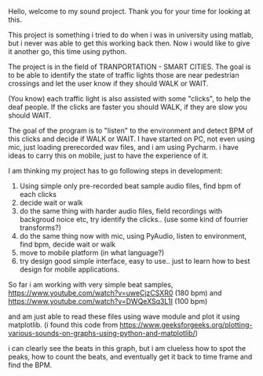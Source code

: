 Hello, welcome to my sound project. Thank you for your time for looking at this.

This project is something i tried to do when i was in university using matlab, but i never was able to get this working back then.
Now i would like to give it another go, this time using python.

The project is in the field of TRANPORTATION - SMART CITIES. The goal is to be able to identify the state of traffic lights those are near pedestrian crossings
and let the user know if they should WALK or WAIT.

(You know) each traffic light is also assisted with some "clicks", to help the deaf people.
If the clicks are faster you should WALK, if they are slow you should WAIT.

The goal of the program is to "listen" to the environment and detect BPM of this clicks and decide if WALK or WAIT.
I have started on PC, not even using mic, just loading prerecorded wav files, and i am using Pycharm.
i have ideas to carry this on mobile, just to have the experience of it.

I am thinking my project has to go following steps in development:

1. Using simple only pre-recorded beat sample audio files, find bpm of each clicks
2. decide wait or walk
3. do the same thing with harder audio files, field recordings with backgroud noice etc, try identify the clicks.. (use some kind of fourrier transforms?)
4. do the same thing now with mic, using PyAudio, listen to environment, find bpm, decide wait or walk
5. move to mobile platform (in what language?)
6. try design good simple interface, easy to use.. just to learn how to best design for mobile applications.

So far i am working with very simple beat samples,
https://www.youtube.com/watch?v=uweCjzCSXR0 (180 bpm) and 
https://www.youtube.com/watch?v=DWQeXSq3L1I (100 bpm)

and am just able to read these files using wave module and plot it using matplotlib.
(i found this code from
https://www.geeksforgeeks.org/plotting-various-sounds-on-graphs-using-python-and-matplotlib/)

i can clearly see the beats in this graph,
but i am clueless how to spot the peaks, how to count the beats, and eventually get it back to time frame and find the BPM.
